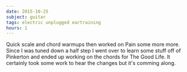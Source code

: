 ```yaml
---
date: 2015-10-25
subject: guitar
tags: electric unplugged eartraining
hours: 1
---
```


Quick scale and chord warmups then worked on Pain some more more. Since I was tuned down a half step I went over to learn some stuff off of Pinkerton and ended up working on the chords for The Good Life. It certainly took some work to hear the changes but it's comming along.